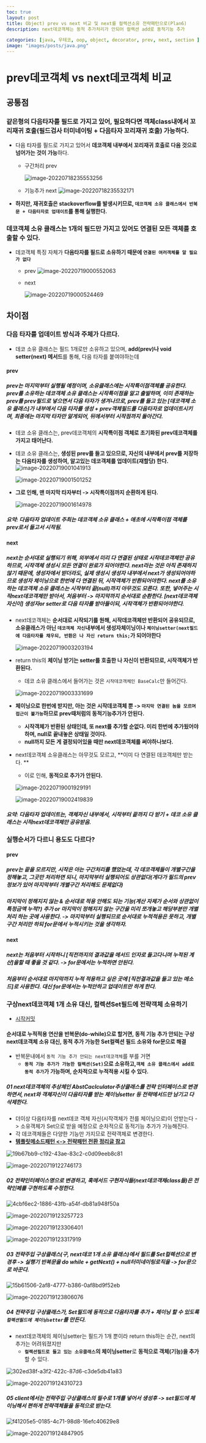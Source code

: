 ```yaml
---
toc: true
layout: post
title: Object) prev vs next 비교 및 next를 컬렉션소유 전략패턴으로(Plan6)
description: next데코객체는 동적 추가처리가 안되어 컬렉션 add로 동적기능 추가

categories: [java, 우테코, oop, object, decorator, prev, next, section ]
image: "images/posts/java.png"
---
```


# prev데코객체 vs next데코객체 비교



## 공통점

### 같은형의 다음타자를 필드로 가지고 있어, 필요하다면 객체class내에서 꼬리재귀 호출(필드검사 터미네이팅 + 다음타자 꼬리재귀 호출) 가능하다.

- 다음 타자를 필드로 가지고 있어서 **데코객체 내부에서 꼬리재귀 호출로 다음 것으로 넘어가는 것이 가능**하다.

  - 구간처리 prev

    ![image-20220718235553256](https://raw.githubusercontent.com/is3js/screenshots/main/image-20220718235553256.png)

  - 기능추가 next
    ![image-20220718235532171](https://raw.githubusercontent.com/is3js/screenshots/main/image-20220718235532171.png)



- **하지만, 재귀호출은 stackoverflow를 발생시키므로, `데코객체 소유 클래스에서 반복문 + 다음타자로 업데이트`를 통해 실행한다.**



### 데코객체 소유 클래스는 1개의 필드만 가지고 있어도 연결된 모든 객체를 호출할 수 있다.

- 데코객체 특징 자체가 **다음타자를 필드로 소유하기 때문에 `연결된 여러객체를 알 필요가 없다`**
  - prev
    ![image-20220719000552063](https://raw.githubusercontent.com/is3js/screenshots/main/image-20220719000552063.png)

  - next

    ![image-20220719000524469](https://raw.githubusercontent.com/is3js/screenshots/main/image-20220719000524469.png)



## 차이점

### 

### 다음 타자를 업데이트 방식과 주체가 다르다.

- 데코 소유 클래스는 필드 1개로만 소유하고 있으며, **add(prev)나 void setter(next) 메서드**를 통해, 다음 타자를 붙여야하는데

#### prev

##### prev는 마지막부터 실행될 예정이며, 소유클래스에는 시작특이점객체를 공유한다. prev를 소유하는 데코객체 소유 클래스는 시작특이점을 알고 출발하며, 이미 존재하는 prev를 prev필드로 넣으면서 다음 타자가 생겨나므로, prev를 들고 있는 [데코객체 소유 클래스]가 내부에서 다음 타자를 생성 + prev객체필드를 다음타자로  업데이트시키며, 최종에는 마지막 타자만 알게되어, 뒤에서부터 시작점까지 돌아간다.

- 데코 소유 클래스는, prev데코객체의 **시작특이점 객체로 초기화된 prev데코객체를 가지고 태어난다.**

- 데코 소유 클래스는, **생성된 prev를 들고 있으므로, 자신의 내부에서 prev를 저장하는 다음타자를 생성하여, 알고있는 데코객체를 업데이트(재할당) 한다.**![image-20220719001041913](https://raw.githubusercontent.com/is3js/screenshots/main/image-20220719001041913.png)

  ![image-20220719001501252](https://raw.githubusercontent.com/is3js/screenshots/main/image-20220719001501252.png)

- **그로 인해, 맨 마지막 타자부터 -> 시작특이점까지 순환하게 된다.** 

  ![image-20220719001614978](https://raw.githubusercontent.com/is3js/screenshots/main/image-20220719001614978.png)



##### 요약: 다음타자 업데이트 주최는 데코객체 소유 클래스 + 애초에 시작특이점 객체를 prev로서 들고서 시작됨.

#### next

##### next는 순서대로 실행되기 위해, 외부에서 미리 다 연결된 상태로 시작데코객체만 공유하므로, 시작객체 생성시 모든 연결이 완료가 되어야한다. next라는 것은 아직 존재하지 않기 때문에, 생성자에서 받더라도, 실제 생성시 생성자 내부에서 next가 생성되어야하므로 생성자 체이닝으로 한번에 다 연결된 뒤, 시작객체가 반환되어야한다. next를 소유하는 데코객체 소유 클래스는 시작부터 끝(null)까지 아무것도 모른다. 또한, 넣어주는 시작next데코객체만 받아서, 처음부터 -> 마지막까지 순서대로 순환한다. [next데코객체 자신이]  생성자or setter로 다음 타자를 받아들이되, 시작객체가 반환되어야한다.

- next데코객체는 **순서대로 시작되기를 원해, 시작데코객체만 반환되어 공유되므로, 소유클래스가 아닌 `데코객체 자신`내부에서 생성자체이닝이나 `체이닝setter(next필드에 다음타자를 채우되, 반환은 나 자신 return this;`가 되어야한다**

  ![image-20220719003203194](https://raw.githubusercontent.com/is3js/screenshots/main/image-20220719003203194.png)

- return this의 **체이닝 받기는 setter를 호출한 나 자신이  반환되므로, 시작객체가 반환된다.**

  - 데코 소유 클래스에서 들어가는 것은 `시작데코객체인 BaseCalc`만 들어간다.

  ![image-20220719003331699](https://raw.githubusercontent.com/is3js/screenshots/main/image-20220719003331699.png)

- **체이닝으로 한번에 받지만, 아는 것은 시작데코객체 뿐 -> `마지막 연결된 놈을 모르며 접근이 불가능`하므로 prev때처럼의 동적기능추가가 안된다.**

  - **시작객체가 반환된 상태인데, 또 next를 추가할 순없다. 미리 한번에 추가됬어야 하며, null로 끝내놓은 상태일 것이다.**
  - **null까지 모든 게 결정되어있을 때만 next데코객체를 써야하나보다.**

- next데코객체 소유클래스는 아무것도 모르고, **이미 다 연결된 데코객체만 받는다. **

  - 이로 인해, **동적으로 추가가 안된다.**

  ![image-20220719001929191](https://raw.githubusercontent.com/is3js/screenshots/main/image-20220719001929191.png)

  ![image-20220719002419839](https://raw.githubusercontent.com/is3js/screenshots/main/image-20220719002419839.png)



##### 요약: 다음타자 업데이트는, 객체자신 내부에서, 시작부터 끝까지 다 받기 + 데코 소유 클래스는 시작next데코객체만 공유받음.



### 실행순서가 다르니 용도도 다르다?

#### prev

##### prev는 끝을 모르지만, 시작은 아는 구간처리를 했었는데, 각 데코객체들이 개별구간을 정해놓고, 그곳만 처리하면 되니, 마지막부터 실행되어도 상관없다(게다가 필드의 prev정보가 있어 마지막부터 개별구간 처리해도 문제없다)



##### 마지막이 정해지지 않는 & 순서대로 적용 안해도 되는 기능(계산 자체가 순서와 상관없이 특정금액 누적?) 추가 or 마지막이 정해지지 않는 구간을 미리 쪼개놓고 해당부분만 개별처리 하는 곳에 사용한다. -> 마지막부터 실행되므로 순서대로 누적적용은 못하고, 개별구간 처리만 하되 for문에서 누적시키는 것을 생각하자.





#### next

##### next는 처음부터 시작하니 [직전까지의 결과값을 메서드 인자로 들고다니며 누적된 계산]을할 때 좋을 것 같다.  -> for문에서는 누적하면 안된다.



##### 처음부터 순서대로 마지막까지 누적 적용하고 싶은 곳에 [직전결과값을 들고 있는 메소드]로 사용한다. 대신 for문에서는 누적안하고 업데이트만 하게 한다.



### 구상next데코객체 1개 소유 대신, 컬렉션Set필드에 전략객체 소유하기

- [시작커밋](https://github.com/is2js/object2/tree/78c5ceed27bd8a1f60b77bac8889a24f09512c32/src/main/java/practice_next_deco_for_adding_cumulative_func)

#### 순서대로 누적적용 연산을 반복문(do-while)으로 할거면, 동적 기능 추가 안되는 구상next데코객체 소유 대신, 동적 추가 가능한 Set컬렉션 필드 소유와 for문으로 해결

- 반복문내에서 `동적 기능 추가 안되는 next데코객체`를 부를 거면
  - **`동적 기능 추가가 가능한 컬렉션(Set)`으로 소유하고,`객체 소유 클래스에서 add로 동적 추가`가 가능하며, 순차적으로 누적적용 시킬 수 있다.**

##### 01 next데코객체의 추상체인 AbstCaclculator추상클래스를 전략 인터페이스로 변경하면서, next와 객체자신이 다음타자를 받는 체이닝setter 등 전략메서드만 남기고 다 삭제한다.

- 더이상 다음타자를 next데코 객체 자신(시작객체가 전를 체이닝으로)이 안받는다 ->  소유객체가 Set으로 받을 예정으로 순차적으로 동적기능 추가가 가능해진다.
- 각 데코객체들은 다양한 기능만 가지므로 전략객체로 변경한다.
- **[템플릿메소드패턴 <-> 전략패턴 전환 정리글 참고](https://blog.chojaeseong.com/java/%EC%9A%B0%ED%85%8C%EC%BD%94/oop/object/strategy/templatemethod/convert/2022/07/12/Object_strategy_templatemethod_convert_text.html)**

![19b67bb9-c192-43ae-83c2-c0d09eeb8c81](https://raw.githubusercontent.com/is3js/screenshots/main/19b67bb9-c192-43ae-83c2-c0d09eeb8c81.gif)

![image-20220719122746173](https://raw.githubusercontent.com/is3js/screenshots/main/image-20220719122746173.png)



##### 02 전략인터페이스명으로 변경하고, 훅메서드 구현자식들(next데코객체class들)은 전략인페를 구현하도록 수정한다.

![4cbf6ec2-1886-43fb-a54f-db81a948f50a](https://raw.githubusercontent.com/is3js/screenshots/main/4cbf6ec2-1886-43fb-a54f-db81a948f50a.gif)

![image-20220719123257723](https://raw.githubusercontent.com/is3js/screenshots/main/image-20220719123257723.png)

![image-20220719123306401](https://raw.githubusercontent.com/is3js/screenshots/main/image-20220719123306401.png)

![image-20220719123317919](https://raw.githubusercontent.com/is3js/screenshots/main/image-20220719123317919.png)



##### 03 전략주입 구상클래스(구, next데코 1개 소유 클래스)에서 필드를 Set컬렉션으로 변경후 -> 실행기 반복문을 do while + getNext() + null터미네이팅로직을 -> for문으로 바꾼다.

![15b61506-2af8-4777-b386-0af8bd9f52eb](https://raw.githubusercontent.com/is3js/screenshots/main/15b61506-2af8-4777-b386-0af8bd9f52eb.gif)

![image-20220719123806076](https://raw.githubusercontent.com/is3js/screenshots/main/image-20220719123806076.png)



##### 04 전략주입 구상클래스가, Set필드에 동적으로 다음타자를 추가 + 체이닝 할 수 있도록 `컬렉션필드에 체이닝setter`를 만든다.

- next데코객체의 체이닝setter는 필드가 1개 뿐이라 return this하는 순간, next의 추가는 어려워졌지만
  - **`컬렉션필드로 들고 있는 소유클래스`의 체이닝setter**로 **동적으로 객체(기능)을 추가**할 수 있다.

![302ed38f-a3f2-422c-87d6-c3de5db41a83](https://raw.githubusercontent.com/is3js/screenshots/main/302ed38f-a3f2-422c-87d6-c3de5db41a83.gif)

![image-20220719124310723](https://raw.githubusercontent.com/is3js/screenshots/main/image-20220719124310723.png)





##### 05 client에서는 전략주입 구상클래스의  필수로 1개를 넣어서 생성후 -> set필드에 체이닝해서 편하게 전략객체들을 동적으로 받는다.

![f41205e5-0185-4c71-98d8-16efc40629e8](https://raw.githubusercontent.com/is3js/screenshots/main/f41205e5-0185-4c71-98d8-16efc40629e8.gif)

![image-20220719124847905](https://raw.githubusercontent.com/is3js/screenshots/main/image-20220719124847905.png)

